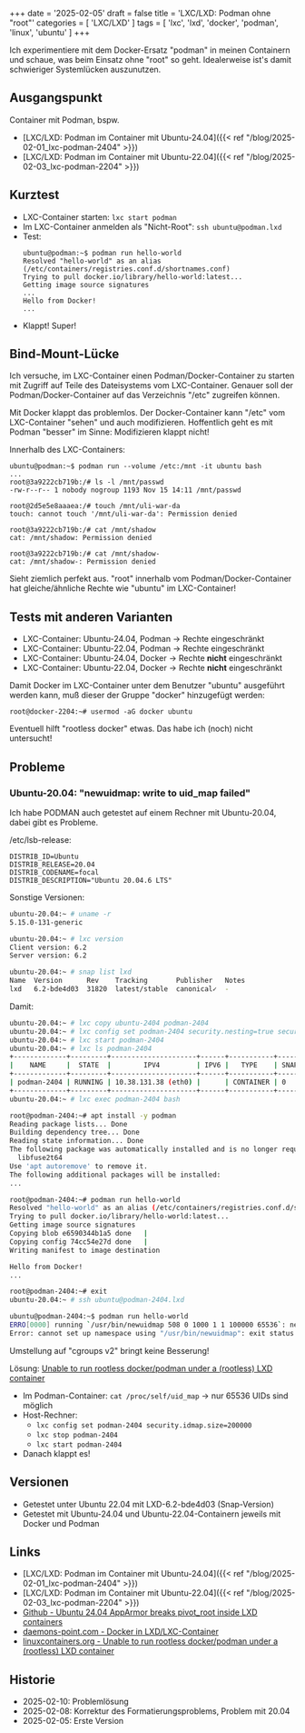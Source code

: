 +++
date = '2025-02-05'
draft = false
title = 'LXC/LXD: Podman ohne "root"'
categories = [ 'LXC/LXD' ]
tags = [ 'lxc', 'lxd', 'docker', 'podman', 'linux', 'ubuntu' ]
+++

<!--
LXC/LXD: Podman ohne "root"
===========================
-->

Ich experimentiere mit dem Docker-Ersatz "podman"
in meinen Containern und schaue, was beim Einsatz
ohne "root" so geht. Idealerweise ist's damit
schwieriger Systemlücken auszunutzen.

<!--more-->

Ausgangspunkt
-------------

Container mit Podman, bspw.

- [LXC/LXD: Podman im Container mit Ubuntu-24.04]({{< ref "/blog/2025-02-01_lxc-podman-2404" >}})
- [LXC/LXD: Podman im Container mit Ubuntu-22.04]({{< ref "/blog/2025-02-03_lxc-podman-2204" >}})

Kurztest
--------

- LXC-Container starten: `lxc start podman`
- Im LXC-Container anmelden als "Nicht-Root": `ssh ubuntu@podman.lxd`
- Test:
  ```
  ubuntu@podman:~$ podman run hello-world
  Resolved "hello-world" as an alias (/etc/containers/registries.conf.d/shortnames.conf)
  Trying to pull docker.io/library/hello-world:latest...
  Getting image source signatures
  ...
  Hello from Docker!
  ...
  ```
- Klappt! Super!


Bind-Mount-Lücke
----------------

Ich versuche, im LXC-Container einen Podman/Docker-Container
zu starten mit Zugriff auf Teile des Dateisystems
vom LXC-Container. Genauer soll der Podman/Docker-Container
auf das Verzeichnis "/etc" zugreifen können.

Mit Docker klappt das problemlos. Der Docker-Container kann
"/etc" vom LXC-Container "sehen" und auch modifizieren.
Hoffentlich geht es mit Podman "besser" im Sinne: Modifizieren
klappt nicht!

Innerhalb des LXC-Containers:

```
ubuntu@podman:~$ podman run --volume /etc:/mnt -it ubuntu bash
...
root@3a9222cb719b:/# ls -l /mnt/passwd
-rw-r--r-- 1 nobody nogroup 1193 Nov 15 14:11 /mnt/passwd

root@2d5e5e8aaaea:/# touch /mnt/uli-war-da
touch: cannot touch '/mnt/uli-war-da': Permission denied

root@3a9222cb719b:/# cat /mnt/shadow
cat: /mnt/shadow: Permission denied

root@3a9222cb719b:/# cat /mnt/shadow-
cat: /mnt/shadow-: Permission denied
```

Sieht ziemlich perfekt aus. "root" innerhalb vom
Podman/Docker-Container hat gleiche/ähnliche Rechte
wie "ubuntu" im LXC-Container!

Tests mit anderen Varianten
---------------------------

- LXC-Container: Ubuntu-24.04, Podman -> Rechte eingeschränkt
- LXC-Container: Ubuntu-22.04, Podman -> Rechte eingeschränkt
- LXC-Container: Ubuntu-24.04, Docker -> Rechte **nicht** eingeschränkt
- LXC-Container: Ubuntu-22.04, Docker -> Rechte **nicht** eingeschränkt

Damit Docker im LXC-Container unter dem Benutzer "ubuntu"
ausgeführt werden kann, muß dieser der Gruppe "docker"
hinzugefügt werden:

```
root@docker-2204:~# usermod -aG docker ubuntu
```

Eventuell hilft "rootless docker" etwas.
Das habe ich (noch) nicht untersucht!

Probleme
--------

### Ubuntu-20.04: "newuidmap: write to uid_map failed"

Ich habe PODMAN auch getestet auf einem Rechner mit Ubuntu-20.04, dabei gibt es Probleme.

/etc/lsb-release:

```
DISTRIB_ID=Ubuntu
DISTRIB_RELEASE=20.04
DISTRIB_CODENAME=focal
DISTRIB_DESCRIPTION="Ubuntu 20.04.6 LTS"
```

Sonstige Versionen:

```sh
ubuntu-20.04:~ # uname -r
5.15.0-131-generic

ubuntu-20.04:~ # lxc version
Client version: 6.2
Server version: 6.2

ubuntu-20.04:~ # snap list lxd
Name  Version      Rev    Tracking       Publisher   Notes
lxd   6.2-bde4d03  31820  latest/stable  canonical✓  -
```

Damit:

```sh
ubuntu-20.04:~ # lxc copy ubuntu-2404 podman-2404
ubuntu-20.04:~ # lxc config set podman-2404 security.nesting=true security.syscalls.intercept.mknod=true security.syscalls.intercept.setxattr=true
ubuntu-20.04:~ # lxc start podman-2404
ubuntu-20.04:~ # lxc ls podman-2404
+-------------+---------+---------------------+------+-----------+-----------+
|    NAME     |  STATE  |        IPV4         | IPV6 |   TYPE    | SNAPSHOTS |
+-------------+---------+---------------------+------+-----------+-----------+
| podman-2404 | RUNNING | 10.38.131.38 (eth0) |      | CONTAINER | 0         |
+-------------+---------+---------------------+------+-----------+-----------+
ubuntu-20.04:~ # lxc exec podman-2404 bash

root@podman-2404:~# apt install -y podman
Reading package lists... Done
Building dependency tree... Done
Reading state information... Done
The following package was automatically installed and is no longer required:
  libfuse2t64
Use 'apt autoremove' to remove it.
The following additional packages will be installed:
...

root@podman-2404:~# podman run hello-world
Resolved "hello-world" as an alias (/etc/containers/registries.conf.d/shortnames.conf)
Trying to pull docker.io/library/hello-world:latest...
Getting image source signatures
Copying blob e6590344b1a5 done   | 
Copying config 74cc54e27d done   | 
Writing manifest to image destination

Hello from Docker!
...

root@podman-2404:~# exit
ubuntu-20.04:~ # ssh ubuntu@podman-2404.lxd

ubuntu@podman-2404:~$ podman run hello-world
ERRO[0000] running `/usr/bin/newuidmap 508 0 1000 1 1 100000 65536`: newuidmap: write to uid_map failed: Operation not permitted 
Error: cannot set up namespace using "/usr/bin/newuidmap": exit status 1
```

Umstellung auf "cgroups v2" bringt keine Besserung!

Lösung: [Unable to run rootless docker/podman under a (rootless) LXD container](https://discuss.linuxcontainers.org/t/unable-to-run-rootless-docker-podman-under-a-rootless-lxd-container/15276)

- Im Podman-Container: `cat /proc/self/uid_map` -> nur 65536 UIDs sind möglich
- Host-Rechner:
  - `lxc config set podman-2404 security.idmap.size=200000`
  - `lxc stop podman-2404`
  - `lxc start podman-2404`
- Danach klappt es!

Versionen
---------

- Getestet unter Ubuntu 22.04 mit LXD-6.2-bde4d03
  (Snap-Version)
- Getestet mit Ubuntu-24.04 und Ubuntu-22.04-Containern
  jeweils mit Docker und Podman

Links
-----

- [LXC/LXD: Podman im Container mit Ubuntu-24.04]({{< ref "/blog/2025-02-01_lxc-podman-2404" >}})
- [LXC/LXD: Podman im Container mit Ubuntu-22.04]({{< ref "/blog/2025-02-03_lxc-podman-2204" >}})
- [Github - Ubuntu 24.04 AppArmor breaks pivot_root inside LXD containers](https://github.com/canonical/lxd/issues/13389)
- [daemons-point.com - Docker in LXD/LXC-Container](https://daemons-point.com/blog/2022/12/25/docker-in-lxc-container/)
- [linuxcontainers.org - Unable to run rootless docker/podman under a (rootless) LXD container](https://discuss.linuxcontainers.org/t/unable-to-run-rootless-docker-podman-under-a-rootless-lxd-container/15276)

Historie
--------

- 2025-02-10: Problemlösung
- 2025-02-08: Korrektur des Formatierungsproblems, Problem mit 20.04
- 2025-02-05: Erste Version
